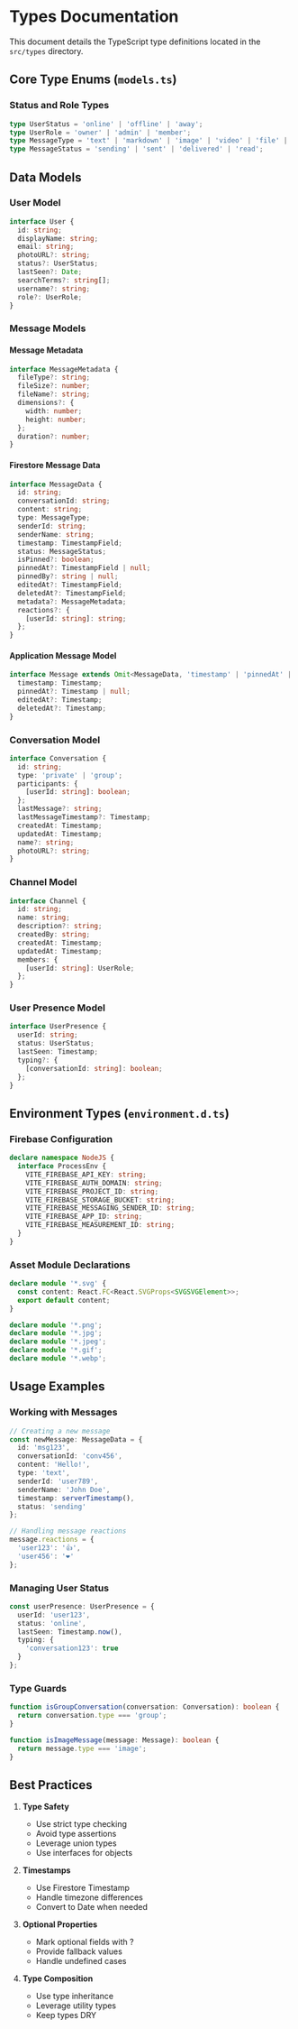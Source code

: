 # Types Documentation

This document details the TypeScript type definitions located in the `src/types` directory.

## Core Type Enums (`models.ts`)

### Status and Role Types
```typescript
type UserStatus = 'online' | 'offline' | 'away';
type UserRole = 'owner' | 'admin' | 'member';
type MessageType = 'text' | 'markdown' | 'image' | 'video' | 'file' | 'audio';
type MessageStatus = 'sending' | 'sent' | 'delivered' | 'read';
```

## Data Models

### User Model
```typescript
interface User {
  id: string;
  displayName: string;
  email: string;
  photoURL?: string;
  status?: UserStatus;
  lastSeen?: Date;
  searchTerms?: string[];
  username?: string;
  role?: UserRole;
}
```

### Message Models

#### Message Metadata
```typescript
interface MessageMetadata {
  fileType?: string;
  fileSize?: number;
  fileName?: string;
  dimensions?: {
    width: number;
    height: number;
  };
  duration?: number;
}
```

#### Firestore Message Data
```typescript
interface MessageData {
  id: string;
  conversationId: string;
  content: string;
  type: MessageType;
  senderId: string;
  senderName: string;
  timestamp: TimestampField;
  status: MessageStatus;
  isPinned?: boolean;
  pinnedAt?: TimestampField | null;
  pinnedBy?: string | null;
  editedAt?: TimestampField;
  deletedAt?: TimestampField;
  metadata?: MessageMetadata;
  reactions?: {
    [userId: string]: string;
  };
}
```

#### Application Message Model
```typescript
interface Message extends Omit<MessageData, 'timestamp' | 'pinnedAt' | 'editedAt' | 'deletedAt'> {
  timestamp: Timestamp;
  pinnedAt?: Timestamp | null;
  editedAt?: Timestamp;
  deletedAt?: Timestamp;
}
```

### Conversation Model
```typescript
interface Conversation {
  id: string;
  type: 'private' | 'group';
  participants: {
    [userId: string]: boolean;
  };
  lastMessage?: string;
  lastMessageTimestamp?: Timestamp;
  createdAt: Timestamp;
  updatedAt: Timestamp;
  name?: string;
  photoURL?: string;
}
```

### Channel Model
```typescript
interface Channel {
  id: string;
  name: string;
  description?: string;
  createdBy: string;
  createdAt: Timestamp;
  updatedAt: Timestamp;
  members: {
    [userId: string]: UserRole;
  };
}
```

### User Presence Model
```typescript
interface UserPresence {
  userId: string;
  status: UserStatus;
  lastSeen: Timestamp;
  typing?: {
    [conversationId: string]: boolean;
  };
}
```

## Environment Types (`environment.d.ts`)

### Firebase Configuration
```typescript
declare namespace NodeJS {
  interface ProcessEnv {
    VITE_FIREBASE_API_KEY: string;
    VITE_FIREBASE_AUTH_DOMAIN: string;
    VITE_FIREBASE_PROJECT_ID: string;
    VITE_FIREBASE_STORAGE_BUCKET: string;
    VITE_FIREBASE_MESSAGING_SENDER_ID: string;
    VITE_FIREBASE_APP_ID: string;
    VITE_FIREBASE_MEASUREMENT_ID: string;
  }
}
```

### Asset Module Declarations
```typescript
declare module '*.svg' {
  const content: React.FC<React.SVGProps<SVGSVGElement>>;
  export default content;
}

declare module '*.png';
declare module '*.jpg';
declare module '*.jpeg';
declare module '*.gif';
declare module '*.webp';
```

## Usage Examples

### Working with Messages
```typescript
// Creating a new message
const newMessage: MessageData = {
  id: 'msg123',
  conversationId: 'conv456',
  content: 'Hello!',
  type: 'text',
  senderId: 'user789',
  senderName: 'John Doe',
  timestamp: serverTimestamp(),
  status: 'sending'
};

// Handling message reactions
message.reactions = {
  'user123': '👍',
  'user456': '❤️'
};
```

### Managing User Status
```typescript
const userPresence: UserPresence = {
  userId: 'user123',
  status: 'online',
  lastSeen: Timestamp.now(),
  typing: {
    'conversation123': true
  }
};
```

### Type Guards
```typescript
function isGroupConversation(conversation: Conversation): boolean {
  return conversation.type === 'group';
}

function isImageMessage(message: Message): boolean {
  return message.type === 'image';
}
```

## Best Practices

1. **Type Safety**
   - Use strict type checking
   - Avoid type assertions
   - Leverage union types
   - Use interfaces for objects

2. **Timestamps**
   - Use Firestore Timestamp
   - Handle timezone differences
   - Convert to Date when needed

3. **Optional Properties**
   - Mark optional fields with ?
   - Provide fallback values
   - Handle undefined cases

4. **Type Composition**
   - Use type inheritance
   - Leverage utility types
   - Keep types DRY
